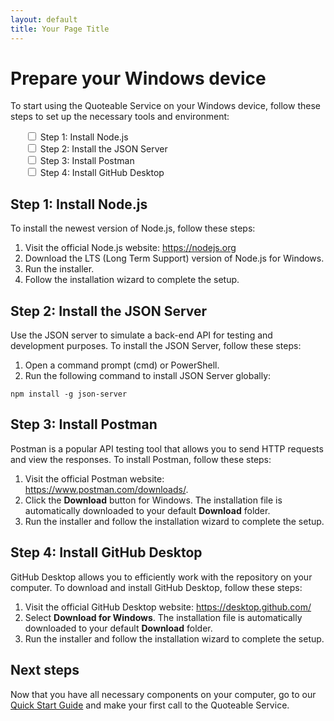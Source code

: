 ```yaml
---
layout: default
title: Your Page Title
---
```


# Prepare your Windows device

To start using the Quoteable Service on your Windows device, follow these steps to set up the necessary tools and environment:

<ul class="checkbox-list" style="list-style-type: none;">
  <li style="list-style-type: none;"><input type="checkbox"> Step 1: Install Node.js</li>
  <li style="list-style-type: none;"><input type="checkbox"> Step 2: Install the JSON Server</li>
  <li style="list-style-type: none;"><input type="checkbox"> Step 3: Install Postman</li>
  <li style="list-style-type: none;"><input type="checkbox"> Step 4: Install GitHub Desktop</li>
</ul>

## Step 1: Install Node.js

To install the newest version of Node.js, follow these steps:

1. Visit the official Node.js website: <https://nodejs.org>
2. Download the LTS (Long Term Support) version of Node.js for Windows.
3. Run the installer.
4. Follow the installation wizard to complete the setup.

## Step 2: Install the JSON Server

Use the JSON server to simulate a back-end API for testing and development purposes. To install the JSON Server, follow these steps:

1. Open a command prompt (cmd) or PowerShell.
2. Run the following command to install JSON Server globally:

```text
npm install -g json-server
```

## Step 3: Install Postman

Postman is a popular API testing tool that allows you to send HTTP requests and view the responses. To install Postman, follow these steps:

1. Visit the official Postman website: <https://www.postman.com/downloads/>.
2. Click  the **Download** button for Windows. The installation file is automatically downloaded to your default **Download** folder.
3. Run the installer and follow the installation wizard to complete the setup.

## Step 4: Install GitHub Desktop

GitHub Desktop allows you to efficiently work with the repository on your computer. To download and install GitHub Desktop, follow these steps:

1. Visit the official GitHub Desktop website: <https://desktop.github.com/>
2. Select **Download for Windows**. The installation file is automatically downloaded to your default **Download** folder.
3. Run the installer and follow the installation wizard to complete the setup.

## Next steps

Now that you have all necessary components on your computer, go to our [Quick Start Guide](quick-start-guide.md) and make your first call to the Quoteable Service.
